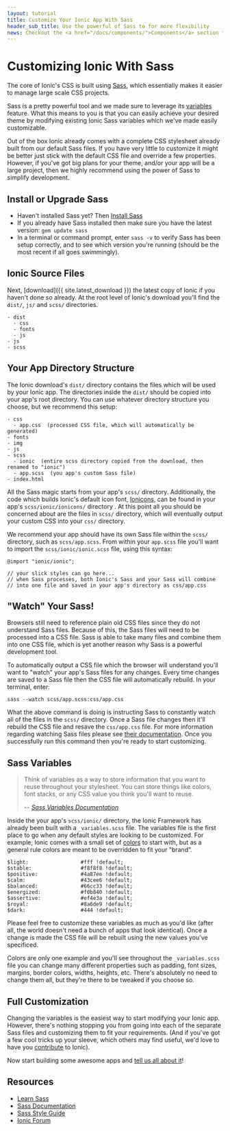 ```yaml
---
layout: tutorial
title: Customize Your Ionic App With Sass
header_sub_title: Use the powerful of Sass to for more flexibility
news: Checkout the <a href="/docs/components/">Components</a> section to see what Ionic already has
---
```


Customizing Ionic With Sass
====

The core of Ionic's CSS is built using [Sass](http://sass-lang.com/), which essentially makes it easier to manage large scale CSS projects.

Sass is a pretty powerful tool and we made sure to leverage its [variables](http://sass-lang.com/guide#variables) feature. What this means to you is that you can easily achieve your desired theme by modifying existing Ionic Sass variables which we've made easily customizable.

Out of the box Ionic already comes with a complete CSS stylesheet already built from our default Sass files. If you have very little to customize it might be better just stick with the default CSS file and override a few  properties. However, if you've got big plans for your theme, and/or your app will be a large project, then we highly recommend using the power of Sass to simplify development.


## Install or Upgrade Sass

- Haven't installed Sass yet? Then [Install Sass](http://Sass-lang.com/install)
- If you already have Sass installed then make sure you have the latest version: `gem update sass`
- In a terminal or command prompt, enter `sass -v` to verify Sass has been setup correctly, and to see which version you're running (should be the most recent if all goes swimmingly).


## Ionic Source Files

Next, [download]({{ site.latest_download }}) the latest copy of Ionic if you haven't done so already. At the root level of Ionic's download you'll find the `dist/`, `js/` and `scss/` directories.

    - dist
      - css
      - fonts
      - js
    - js
    - scss

## Your App Directory Structure

The Ionic download's `dist/` directory contains the files which will be used by your Ionic app. The directories inside the `dist/` should be copied into your app's root directory. You can use whatever directory structure you choose, but we recommend this setup:

    - css
      - app.css  (processed CSS file, which will automatically be generated)
    - fonts
    - img
    - js
    - scss
      - ionic  (entire scss directory copied from the download, then renamed to "ionic")
      - app.scss  (you app's custom Sass file)
    - index.html

All the Sass magic starts from your app's `scss/` directory. Additionally, the code which builds Ionic's default icon font, [Ionicons](http://ionicons.com/), can be found in your app's `scss/ionic/ionicons/` directory . At this point all you should be concerned about are the files in `scss/` directory, which will eventually output your custom CSS into your `css/` directory.

We recommend your app should have its own Sass file within the `scss/` directory, such as `scss/app.scss`. From within your `app.scss` file you'll want to import the `scss/ionic/ionic.scss` file, using this syntax:

    @import "ionic/ionic";

    // your slick styles can go here...
    // when Sass processes, both Ionic's Sass and your Sass will combine 
    // into one file and saved in your app's directory as css/app.css

## "Watch" Your Sass!

Browsers still need to reference plain old CSS files since they do not understand Sass files. Because of this, the Sass files will need to be processed into a CSS file. Sass is able to take many files and combine them into one CSS file, which is yet another reason why Sass is a powerful development tool.

To automatically output a CSS file which the browser will understand you'll want to "watch" your app's Sass files for any changes. Every time changes are saved to a Sass file then the CSS file will automatically rebuild. In your terminal, enter:

    sass --watch scss/app.scss:css/app.css

What the above command is doing is instructing Sass to constantly watch all of the files in the `scss/` directory. Once a Sass file changes then it'll rebuild the CSS file and resave the `css/app.css` file. For more information regarding watching Sass files please see [their documentation](http://sass-lang.com/documentation/file.SASS_REFERENCE.html). Once you successfully run this command then you're ready to start customizing.

## Sass Variables

> Think of variables as a way to store information that you want to reuse throughout your stylesheet. You can store things like colors, font stacks, or any CSS value you think you'll want to reuse.
>
> -- <cite>[Sass Variables Documentation](http://sass-lang.com/guide#variables)</cite>

Inside the your app's `scss/ionic/` directory, the Ionic Framework has already been built with a `_variables.scss` file. The variables file is the first place to go when any default styles are looking to be customized. For example, Ionic comes with a small set of [colors](/docs/components/#colors) to start with, but as a general rule colors are meant to be overridden to fit your "brand". 

    $light:                 #fff !default;
    $stable:                #f8f8f8 !default;
    $positive:              #4a87ee !default;
    $calm:                  #43cee6 !default;
    $balanced:              #66cc33 !default;
    $energized:             #f0b840 !default;
    $assertive:             #ef4e3a !default;
    $royal:                 #8a6de9 !default;
    $dark:                  #444 !default; 

Please feel free to customize these variables as much as you'd like (after all, the world doesn't need a bunch of apps that look identical). Once a change is made the CSS file will be rebuilt using the new values you've specificed.

Colors are only one example and you'll see throughout the `_variables.scss` file you can change many different properties such as padding, font sizes, margins, border colors, widths, heights, etc. There's absolutely no need to change them all, but they're there to be tweaked if you choose so.


## Full Customization

Changing the variables is the easiest way to start modifying your Ionic app. However, there's nothing stopping you from going into each of the separate Sass files and customizing them to fit your requirements. (And if you've got a few cool tricks up your sleeve, which others may find useful, we'd love to have you [contribute](/contribute/) to Ionic).

Now start building some awesome apps and [tell us all about it](/examples/submit.html)!

## Resources

- [Learn Sass](http://sass-lang.com/guide)
- [Sass Documentation](http://sass-lang.com/documentation/file.SASS_REFERENCE.html)
- [Sass Style Guide](http://css-tricks.com/sass-style-guide/)
- [Ionic Forum](http://forum.ionicframework.com/)

